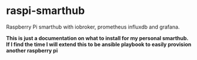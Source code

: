 # raspi-smarthub
Raspberry Pi smarthub with iobroker, prometheus influxdb and grafana.

**This is just a documentation on what to install for my personal smarthub. If I find the time I will extend this to be ansible playbook to easily provision another raspberry pi**
